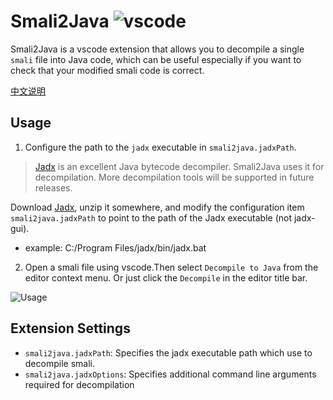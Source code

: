 # Smali2Java ![vscode](https://vsmarketplacebadge.apphb.com/version/ooooonly.smali2java.svg)

Smali2Java is a vscode extension that allows you to decompile a single `smali` file into Java code, which can be useful especially if you want to check that your modified smali code is correct.

[中文说明](/README_CN.md)

## Usage

1. Configure the path to the `jadx` executable in `smali2java.jadxPath`. 

> [Jadx](https://github.com/skylot/jadx) is an excellent Java bytecode decompiler. Smali2Java uses it for decompilation. More decompilation tools will be supported in future releases.

Download [Jadx](https://github.com/skylot/jadx), unzip it somewhere, and modify the configuration item `smali2java.jadxPath` to point to the path of the Jadx executable (not jadx-gui).
- example: C:/Program Files/jadx/bin/jadx.bat

2. Open a smali file using vscode.Then select `Decompile to Java` from the editor context menu. Or just click the `Decompile` in the editor title bar.

![Usage](./res/snapshot/usage.gif)

## Extension Settings

* `smali2java.jadxPath`: Specifies the jadx executable path which use to decompile smali.
* `smali2java.jadxOptions`: Specifies additional command line arguments required for decompilation
